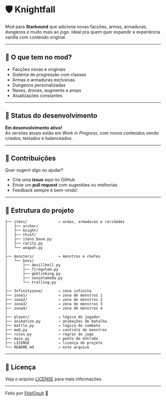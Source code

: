 # 🛡️ Knightfall

Mod para **Starbound** que adiciona novas facções, armas, armaduras, dungeons e muito mais ao jogo. Ideal pra quem quer expandir a experiência vanilla com conteúdo original.

---

## 📌 O que tem no mod?

- Facções novas e originais  
- Sistema de progressão com classes  
- Armas e armaduras exclusivas  
- Dungeons personalizadas  
- Naves, drones, augments e props  
- Atualizações constantes

---

## 🚧 Status do desenvolvimento

**Em desenvolvimento ativo!**  
As versões atuais estão em *Work in Progress*, com novos conteúdos sendo criados, testados e balanceados.

---

## 💬 Contribuições

Quer sugerir algo ou ajudar?  
- Crie uma **issue** aqui no GitHub  
- Envie um **pull request** com sugestões ou melhorias  
- Feedback sempre é bem-vindo!

---

## 📁 Estrutura do projeto

```
├── itens/              → armas, armaduras e raridades
│   ├── archer/
│   ├── knight/
│   ├── thief/
│   ├── itens_base.py
│   ├── rarity.py
│   └── weapon.py
│
├── monsters/           → monstros e chefes
│   └── boss/
│       ├── devillhell.py
│       ├── firegolem.py
│       ├── goblinking.py
│       ├── senzotakeda.py
│       └── trolling.py
│
├── Infinityzone/       → zona infinita
├── zona1/              → zona de monstros 1
├── zona2/              → zona de monstros 2
├── zona3/              → zona de monstros 3
├── zona4/              → zona de monstros 4
│
├── player/             → lógica do jogador
├── animation.py        → animações de batalha
├── battle.py           → lógica de combate
├── mob.py              → controle de monstros
├── rules.py            → regras do jogo
├── main.py             → ponto de entrada
├── LICENSE             → licença do projeto
└── README.md           → este arquivo
```

---

## 📃 Licença

Veja o arquivo [LICENSE](LICENSE) para mais informações.

---

Feito por [EtielOguh](https://github.com/EtielOguh) 💙  

